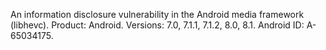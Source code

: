 An information disclosure vulnerability in the Android media framework (libhevc). Product: Android. Versions: 7.0, 7.1.1, 7.1.2, 8.0, 8.1. Android ID: A-65034175.